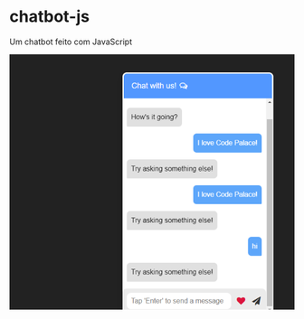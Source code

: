 # chatbot-js
Um chatbot feito com JavaScript

![chatbot-js](https://github.com/Patricia17991/chatbot-js/blob/main/Captura%20de%20Tela%20(119).png?raw=true)
